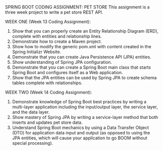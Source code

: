 SPRING BOOT CODING ASSIGNMENT: PET STORE
This assignment is a three week project to write a pet store REST API.

WEEK ONE (Week 13 Coding Assignment):
1. Show that you can properly create an Entity Relationship Diagram (ERD), complete with
entities and relationship lines.
2. Demonstrate how to create a Maven project.
3. Show how to modify the generic pom.xml with content created in the Spring Initializr
Website.
4. Demonstrate that you can create Java Persistence API (JPA) entities.
5. Show understanding of Spring JPA configuration.
6. Demonstrate that you can create a Spring Boot main class that starts Spring Boot and
configures itself as a Web application.
7. Show that the JPA entities can be used by Spring JPA to create schema tables
complete with relationships.

WEEK TWO (Week 14 Coding Assignment):
1. Demonstrate knowledge of Spring Boot best practices by writing a multi-layer
application including the input/output layer, the service layer, and the data layer.
2. Show mastery of Spring JPA by writing a service-layer method that both inserts and
updates pet store data.
3. Understand Spring Boot mechanics by using a Data Transfer Object (DTO) for
application data input and output (as opposed to using the JPA entities, which will
cause your application to go BOOM without special processing).